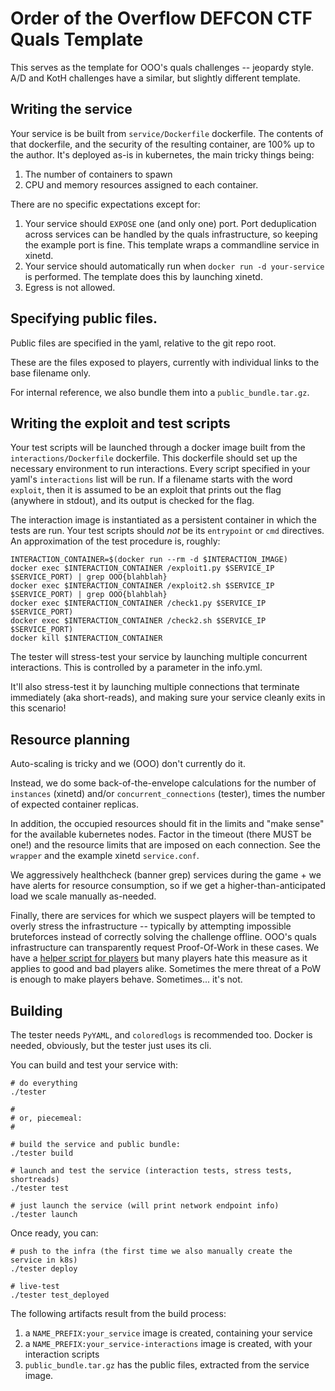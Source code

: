 # Order of the Overflow DEFCON CTF Quals Template

This serves as the template for OOO's quals challenges -- jeopardy style. A/D and KotH challenges have a similar, but slightly different template.

## Writing the service

Your service is be built from `service/Dockerfile` dockerfile.
The contents of that dockerfile, and the security of the resulting container, are 100% up to the author. It's deployed as-is in kubernetes, the main tricky things being:

1. The number of containers to spawn
2. CPU and memory resources assigned to each container.

There are no specific expectations except for:

1. Your service should `EXPOSE` one (and only one) port.
   Port deduplication across services can be handled by the quals infrastructure, so keeping the example port is fine.
   This template wraps a commandline service in xinetd.
2. Your service should automatically run when `docker run -d your-service` is performed.
   The template does this by launching xinetd.
3. Egress is not allowed.

## Specifying public files.

Public files are specified in the yaml, relative to the git repo root.

These are the files exposed to players, currently with individual links to the base filename only.

For internal reference, we also bundle them into a `public_bundle.tar.gz`.

## Writing the exploit and test scripts

Your test scripts will be launched through a docker image built from the `interactions/Dockerfile` dockerfile.
This dockerfile should set up the necessary environment to run interactions.
Every script specified in your yaml's `interactions` list will be run.
If a filename starts with the word `exploit`, then it is assumed to be an exploit that prints out the flag (anywhere in stdout), and its output is checked for the flag.

The interaction image is instantiated as a persistent container in which the tests are run.
Your test scripts should *not* be its `entrypoint` or `cmd` directives.
An approximation of the test procedure is, roughly:

```
INTERACTION_CONTAINER=$(docker run --rm -d $INTERACTION_IMAGE)
docker exec $INTERACTION_CONTAINER /exploit1.py $SERVICE_IP $SERVICE_PORT) | grep OOO{blahblah}
docker exec $INTERACTION_CONTAINER /exploit2.sh $SERVICE_IP $SERVICE_PORT) | grep OOO{blahblah}
docker exec $INTERACTION_CONTAINER /check1.py $SERVICE_IP $SERVICE_PORT)
docker exec $INTERACTION_CONTAINER /check2.sh $SERVICE_IP $SERVICE_PORT)
docker kill $INTERACTION_CONTAINER
```

The tester will stress-test your service by launching multiple concurrent interactions. This is controlled by a parameter in the info.yml.

It'll also stress-test it by launching multiple connections that terminate immediately (aka short-reads), and making sure your service cleanly exits in this scenario!

## Resource planning

Auto-scaling is tricky and we (OOO) don't currently do it.

Instead, we do some back-of-the-envelope calculations for the number of `instances` (xinetd) and/or `concurrent_connections` (tester), times the number of expected container replicas.

In addition, the occupied resources should fit in the limits and "make sense" for the available kubernetes nodes. Factor in the timeout (there MUST be one!) and the resource limits that are imposed on each connection. See the `wrapper` and the example xinetd `service.conf`.

We aggressively healthcheck (banner grep) services during the game + we have alerts for resource consumption, so if we get a higher-than-anticipated load we scale manually as-needed.

Finally, there are services for which we suspect players will be tempted to overly stress the infrastructure -- typically by attempting impossible bruteforces instead of correctly solving the challenge offline. OOO's quals infrastructure can transparently request Proof-Of-Work in these cases. We have a [helper script for players](https://oooverflow.io/pow.py) but many players hate this measure as it applies to good and bad players alike. Sometimes the mere threat of a PoW is enough to make players behave. Sometimes... it's not.

## Building

The tester needs `PyYAML`, and `coloredlogs` is recommended too. Docker is needed, obviously, but the tester just uses its cli.

You can build and test your service with:

```
# do everything
./tester

#
# or, piecemeal:
#

# build the service and public bundle:
./tester build

# launch and test the service (interaction tests, stress tests, shortreads)
./tester test

# just launch the service (will print network endpoint info)
./tester launch
```

Once ready, you can:

```
# push to the infra (the first time we also manually create the service in k8s)
./tester deploy

# live-test
./tester test_deployed
```

The following artifacts result from the build process:

1. a `NAME_PREFIX:your_service` image is created, containing your service
1. a `NAME_PREFIX:your_service-interactions` image is created, with your interaction scripts
1. `public_bundle.tar.gz` has the public files, extracted from the service image.

